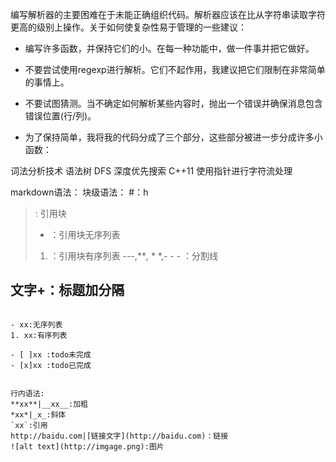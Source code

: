 
编写解析器的主要困难在于未能正确组织代码。解析器应该在比从字符串读取字符更高的级别上操作。关于如何使复杂性易于管理的一些建议：

- 编写许多函数，并保持它们的小。在每一种功能中，做一件事并把它做好。

- 不要尝试使用regexp进行解析。它们不起作用，我建议把它们限制在非常简单的事情上。

- 不要试图猜测。当不确定如何解析某些内容时，抛出一个错误并确保消息包含错误位置(行/列)。

- 为了保持简单，我将我的代码分成了三个部分，这些部分被进一步分成许多小函数：


词法分析技术
语法树
DFS 深度优先搜索
C++11
使用指针进行字符流处理




markdown语法：
块级语法：
#：h
>: 引用块
>- ：引用块无序列表
>1. ：引用块有序列表
---,***,* * *,- - - ：分割线

文字+：标题加分隔
----

```:代码块

- xx:无序列表
1. xx:有序列表

- [ ]xx :todo未完成
- [x]xx :todo已完成


行内语法:
**xx**|__xx__:加粗
*xx*|_x_:斜体
`xx`:引用
http://baidu.com|[链接文字](http://baidu.com)：链接
![alt text](http://imgage.png):图片

